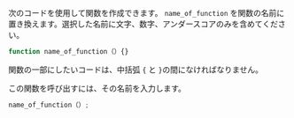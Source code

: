 次のコードを使用して関数を作成できます。 `name_of_function` を関数の名前に置き換えます。選択した名前に文字、数字、アンダースコアのみを含めてください。

```javascript
function name_of_function（）{}
```

関数の一部にしたいコードは、中括弧 `{` と `}`の間になければなりません。

この関数を呼び出すには、その名前を入力します。

```javascript
name_of_function（）;
```